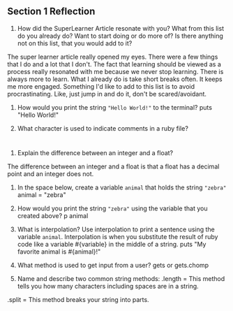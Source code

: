 ## Section 1 Reflection

1. How did the SuperLearner Article resonate with you? What from this list do you already do? Want to start doing or do more of? Is there anything not on this list, that you would add to it?

The super learner article really opened my eyes. There were a few things that I do and a lot that I don't. The fact that learning should be viewed as a process really resonated with me because we never stop learning. There is always more to learn. What I already do is take short breaks often. It keeps me more engaged. Something I'd like to add to this list is to avoid procrastinating. Like, just jump in and do it, don't be scared/avoidant.  

1. How would you print the string `"Hello World!"` to the terminal?
puts "Hello World!"

1. What character is used to indicate comments in a ruby file?
#

1. Explain the difference between an integer and a float?

The difference between an integer and a float is that a float has a decimal point and an integer does not.

1. In the space below, create a variable `animal` that holds the string `"zebra"`
animal = "zebra"

1. How would you print the string `"zebra"` using the variable that you created above?
p animal


1. What is interpolation? Use interpolation to print a sentence using the variable `animal`.
Interpolation is when you substitute the result of ruby code like a variable #{variable} in the middle of a string.
puts "My favorite animal is #{animal}!"


1. What method is used to get input from a user?
gets or gets.chomp

1. Name and describe two common string methods:
.length = This method tells you how many characters including spaces are in a string.

.split = This method breaks your string into parts.
